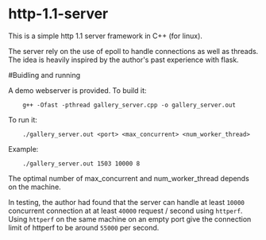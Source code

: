 # http-1.1-server
This is a simple http 1.1 server framework in C++ (for linux).

The server rely on the use of epoll to handle connections as well as threads. The idea is heavily inspired by the author's past experience with flask.


#Buidling and running

A demo webserver is provided. To build it:

```
	g++ -Ofast -pthread gallery_server.cpp -o gallery_server.out
```

To run it:

```
	./gallery_server.out <port> <max_concurrent> <num_worker_thread>
```

Example:

```
	./gallery_server.out 1503 10000 8
```
The optimal number of max\_concurrent and num\_worker_thread depends on the machine.

In testing, the author had found that the server can handle at least ```10000``` concurrent connection at at least ```40000``` request / second using ```httperf```. Using ```httperf``` on the same machine on an empty port give the connection limit of httperf to be around ```55000``` per second. 
